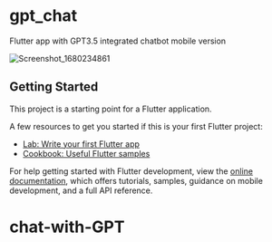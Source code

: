 # gpt_chat

Flutter app with GPT3.5 integrated
chatbot mobile version

![Screenshot_1680234861](https://user-images.githubusercontent.com/21031360/229020635-70ad5115-40c6-408a-b136-d2aed787077c.png)


## Getting Started

This project is a starting point for a Flutter application.

A few resources to get you started if this is your first Flutter project:

- [Lab: Write your first Flutter app](https://docs.flutter.dev/get-started/codelab)
- [Cookbook: Useful Flutter samples](https://docs.flutter.dev/cookbook)

For help getting started with Flutter development, view the
[online documentation](https://docs.flutter.dev/), which offers tutorials,
samples, guidance on mobile development, and a full API reference.
# chat-with-GPT
